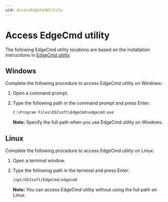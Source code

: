 ```yaml
---
uid: AccessEdgeCmdUtility
---
```


# Access EdgeCmd utility

The following EdgeCmd utility locations are based on the installation instructions in [EdgeCmd utility](xref:EdgecmdUtility).

## Windows

Complete the following procedure to access EdgeCmd utility on Windows:

1. Open a command prompt.
2. Type the following path in the command prompt and press Enter:

   ```cmd
   C:\Program Files\OSIsoft\EdgeCmd\edgecmd.exe
   ```

   **Note:** Specify the full path when you use EdgeCmd utility on Windows.

## Linux

Complete the following procedure to access EdgeCmd utility on Linux:

1. Open a terminal window.
2. Type the following path in the terminal and press Enter:

   ```bash
   /opt/OSIsoft/EdgeCmd/edgecmd
   ```

   **Note:** You can access EdgeCmd utility without using the full path on Linux. 
